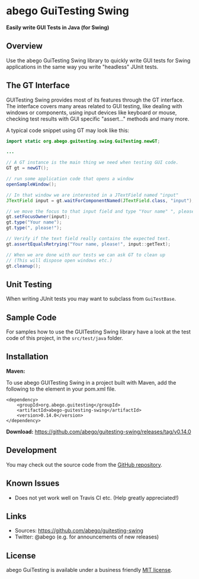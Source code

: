 # abego GuiTesting Swing
 
__Easily write GUI Tests in Java (for Swing)__

## Overview

Use the abego GuiTesting Swing library to quickly write GUI tests for Swing 
applications in the same way you write "headless" JUnit tests.

## The GT Interface
 
GUITesting Swing provides most of its features through the GT interface.
The interface covers many areas  related to GUI testing, 
like dealing with windows or components, using input devices like 
keyboard or mouse, checking test results with GUI specific 
"assert..." methods and many more.

A typical code snippet using GT may look like this:

```java
import static org.abego.guitesting.swing.GuiTesting.newGT;

...

// A GT instance is the main thing we need when testing GUI code.
GT gt = newGT();

// run some application code that opens a window
openSampleWindow();

// In that window we are interested in a JTextField named "input"
JTextField input = gt.waitForComponentNamed(JTextField.class, "input");

// we move the focus to that input field and type "Your name" ", please!"
gt.setFocusOwner(input);
gt.type("Your name");
gt.type(", please!");

// Verify if the text field really contains the expected text.
gt.assertEqualsRetrying("Your name, please!", input::getText);

// When we are done with our tests we can ask GT to clean up
// (This will dispose open windows etc.)
gt.cleanup();
```
   
## Unit Testing

When writing JUnit tests you may want to subclass from `GuiTestBase`.

## Sample Code

For samples how to use the GUITesting Swing library have a look 
at the test code of this project, in the `src/test/java` folder.

## Installation

__Maven:__

To use abego GUITesting Swing in a project built with Maven, 
add the following to the <dependencies> element in your pom.xml file.

```
<dependency>
    <groupId>org.abego.guitesting</groupId>
    <artifactId>abego-guitesting-swing</artifactId>
    <version>0.14.0</version>
</dependency>
```


__Download:__ https://github.com/abego/guitesting-swing/releases/tag/v0.14.0

## Development

You may check out the source code from the 
[GitHub repository](https://github.com/abego/guitesting-swing).

## Known Issues

- Does not yet work well on Travis CI etc. (Help greatly appreciated!)

## Links

- Sources: https://github.com/abego/guitesting-swing
- Twitter: @abego (e.g. for announcements of new releases)

## License

abego GuiTesting is available under a business friendly [MIT license](https://www.abego-software.de/legal/mit-license.html).
